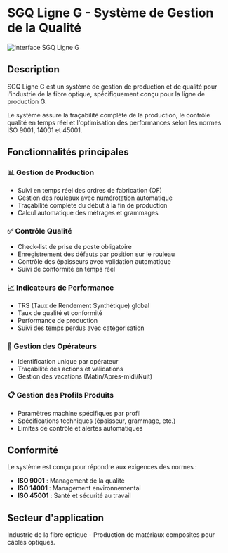 # SGQ Ligne G - Système de Gestion de la Qualité

![Interface SGQ Ligne G](docs/Capture%20d'écran%202025-08-30%20091648.png)

## Description

SGQ Ligne G est un système de gestion de production et de qualité pour l'industrie de la fibre optique, spécifiquement conçu pour la ligne de production G. 

Le système assure la traçabilité complète de la production, le contrôle qualité en temps réel et l'optimisation des performances selon les normes ISO 9001, 14001 et 45001.

## Fonctionnalités principales

### 📊 Gestion de Production
- Suivi en temps réel des ordres de fabrication (OF)
- Gestion des rouleaux avec numérotation automatique
- Traçabilité complète du début à la fin de production
- Calcul automatique des métrages et grammages

### ✅ Contrôle Qualité
- Check-list de prise de poste obligatoire
- Enregistrement des défauts par position sur le rouleau
- Contrôle des épaisseurs avec validation automatique
- Suivi de conformité en temps réel

### 📈 Indicateurs de Performance
- TRS (Taux de Rendement Synthétique) global
- Taux de qualité et conformité
- Performance de production
- Suivi des temps perdus avec catégorisation

### 👥 Gestion des Opérateurs
- Identification unique par opérateur
- Traçabilité des actions et validations
- Gestion des vacations (Matin/Après-midi/Nuit)

### 📋 Gestion des Profils Produits
- Paramètres machine spécifiques par profil
- Spécifications techniques (épaisseur, grammage, etc.)
- Limites de contrôle et alertes automatiques

## Conformité

Le système est conçu pour répondre aux exigences des normes :
- **ISO 9001** : Management de la qualité
- **ISO 14001** : Management environnemental  
- **ISO 45001** : Santé et sécurité au travail

## Secteur d'application

Industrie de la fibre optique - Production de matériaux composites pour câbles optiques.